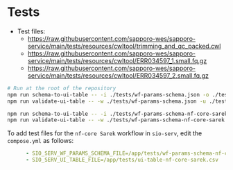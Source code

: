 # Tests

- Test files:
  - <https://raw.githubusercontent.com/sapporo-wes/sapporo-service/main/tests/resources/cwltool/trimming_and_qc_packed.cwl>
  - <https://raw.githubusercontent.com/sapporo-wes/sapporo-service/main/tests/resources/cwltool/ERR034597_1.small.fq.gz>
  - <https://raw.githubusercontent.com/sapporo-wes/sapporo-service/main/tests/resources/cwltool/ERR034597_2.small.fq.gz>

```bash
# Run at the root of the repository
npm run schema-to-ui-table -- -i ./tests/wf-params-schema.json -o ./tests/ui-table.csv
npm run validate-ui-table -- -w ./tests/wf-params-schema.json -u ./tests/ui-table.csv -r ./tests/run-request.json

npm run schema-to-ui-table -- -i ./tests/wf-params-schema-nf-core-sarek.json -o ./tests/ui-table-nf-core-sarek.csv
npm run validate-ui-table -- -w ./tests/wf-params-schema-nf-core-sarek.json -u ./tests/ui-table-nf-core-sarek.csv -r ./tests/run-request.json
```

To add test files for the `nf-core Sarek` workflow in `sio-serv`, edit the `compose.yml` as follows:

```yaml
      - SIO_SERV_WF_PARAMS_SCHEMA_FILE=/app/tests/wf-params-schema-nf-core-sarek.json
      - SIO_SERV_UI_TABLE_FILE=/app/tests/ui-table-nf-core-sarek.csv
```
